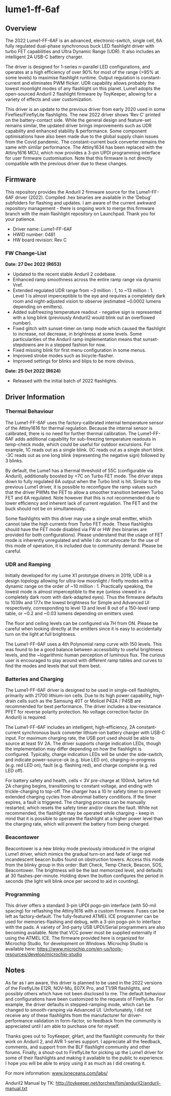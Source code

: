 # lume1-ff-6af

## Overview

The 2022 Lume1-FF-6AF is an advanced, electronic-switch, single cell, 6A fully regulated dual-phase synchronous buck LED flashlight driver with turbo FET capabilities and Ultra Dynamic Range (UDR). It also includes an intelligent 2A USB-C battery charger. 

The driver is designed for 1-series n-parallel LED configurations, and operates at a high efficiency of over 90% for most of the range (>95% at some levels) to maximise flashlight runtime. Output regulation is constant-current and eliminates PWM flicker. UDR capability allows probably the lowest moonlight modes of any flashlight on this planet. Lume1 adopts the open-sourced Anduril 2 flashlight firmware by ToyKeeper, allowing for a variety of effects and user customization. 

This driver is an update to the previous driver from early 2020 used in some Fireflies/FireflyLite flashlights. The new 2022 driver shows ‘Rev C’ printed on the battery-contact side. While the general design and feature-set remains similar, the updated driver brings improvements such as UDR capability and enhanced stability & performance. Some component optimisations have also been made due to the global supply chain issues from the Covid pandemic. The constant-current buck converter remains the same with similar performance. The Attiny1634 has been replaced with the Attiny1616 MCU, which now provides a 3-pin UPDI programming interface for user firmware customisation.  Note that this firmware is not directly compatible with the previous driver due to these changes. 

## Firmware

This repository provides the Anduril 2 firmware source for the Lume1-FF-6AF driver (2022). Compiled .hex binaries are available in the ‘Debug’ subfolders for flashing and updates. I am aware of the current awkward repository management - there is ongoing work to merge this firmware branch with the main flashlight repository on Launchpad. Thank you for your patience.  

- Driver name: Lume1-FF-6AF
- HWID number: 0481
- HW board revision: Rev C

### FW Change-List 

**Date: 27 Dec 2022 (R653)**

- Updated to the recent stable Anduril 2 codebase. 
- Enhanced ramp smoothness across the entire ramp range via dynamic Vref.
- Extended regulated UDR range from ~3 million : 1, to ~13 million : 1. Level 1 is almost imperceptible to the eye and requires a completely dark room and night-adjusted vision to observe (estimated ~0.0002 lumens depending on emitters).
- Added subfreezing temperature readout - negative sign is represented with a long blink (previously Anduril2 would blink out an overflowed number).
- Fixed glitch with sunset-timer on ramp mode which caused the flashlight to increase, not decrease, in brightness at some levels. Some particularities of the Anduril ramp implementation means that sunset-stepdowns are in a stepped fashion for now.
- Fixed missing blink for first menu configuration in some menus.
- Improved strobe modes such as bicycle-flasher. 
- Improved settings for blinks and blips to be more obvious.

**Date: 25 Oct 2022 (R624)**
- Released with the initial batch of 2022 flashlights. 


## Driver Information

### Thermal Behaviour

The Lume1-FF-6AF uses the factory-calibrated internal temperature sensor of the Attiny1616 for thermal regulation. Because the internal sensor is calibrated, there is no need for further thermal calibration. The Lume1-FF-6AF adds additional capability for sub-freezing temperature readouts in temp-check mode, which could be useful for outdoor excursions. For example, 1C reads out as a single blink. 0C reads out as a single short blink. -3C reads out as one long blink (representing the negative sign) followed by 3 blinks.  

By default, the Lume1 has a thermal threshold of 55C (configurable via Anduril), additionally boosted by +7C on Turbo FET mode. The driver steps down to fully regulated 6A output when the Turbo limit is hit.  Similar to the previous Lume1 driver, it is possible to reconfigure the ramp values such that the driver PWMs the FET to allow a smoother transition between Turbo FET and 6A regulated. Note however that this is not recommended due to lower efficiency and inherent lack of current regulation. The FET and the buck should not be on simultaneously.  

Some flashlights with this driver may use a single small emitter, which cannot take the high currents from Turbo FET mode. These flashlights should have the FET mode disabled via FW or HW (hex binaries are provided for both configurations). Please understand that the usage of FET mode is inherently unregulated and while I do not advocate for the use of this mode of operation, it is included due to community demand. Please be careful. 

### UDR and Ramping

Initially developed for my Lume X1 prototype drivers in 2019, UDR is a design topology allowing for ultra-low moonlight / firefly modes with a dynamic range on the order of ~10 million : 1. Practically speaking, the lowest mode is almost imperceptible to the eye (unless viewed in a completely dark room with dark-adapted eyes). Thus the firmware defaults to 1039x and 177x the lowest brightness for Simple and Advanced UI respectively, corresponding to level 13 and level 8 out of a 150-level ramp table, or ~0.2 and ~0.03 lumens depending on emitters used. 

The floor and ceiling levels can be configured via 7H from ON. Please be careful when looking directly at the emitters since it is easy to accidentally turn on the light at full brightness.

The Lume1-FF-6AF uses a 4th Polynomial ramp curve with 150 levels. This was found to be a good balance between accessibility to useful brightness levels, and the ~logarithmic human perception of luminous flux. The curious user is encouraged to play around with different ramp tables and curves to find the modes and levels that suit them best.

### Batteries and Charging

The Lume1-FF-6AF driver is designed to be used in single-cell flashlights, primarily with 21700 lithium-ion cells. Due to its high power capability, high-drain cells such as the Samsung 40T or Molicel P42A / P45B are recommended for best performance. The driver includes a low-resistance PFET for reverse polarity protection. No voltage correction factor (in Anduril) is required. 

The Lume1-FF-6AF includes an intelligent, high-efficiency, 2A constant-current synchronous buck converter lithium-ion battery charger with USB-C input. For maximum charging rate, the USB port used should be able to source at least 5V 2A. The driver supports charge indication LEDs, though the implementation may differ depending on how the flashlight is configured. Typically, charge indication LEDs will be under the side-switch, and indicate power-source-ok (e.g. blue LED on), charging-in-progress (e.g. red LED on), fault (e.g. flashing red), and charge complete (e.g. red LED off).

For battery safety and health, cells < 3V pre-charge at 100mA, before full 2A charging begins, transitioning to constant voltage, and ending with trickle-charging to top-off. The charger has a 10 hr safety timer to prevent extended charging cycles from abnormal battery conditions. If the timer expires, a fault is triggered. The charging process can be manually restarted, which resets the safety timer and/or clears the fault. While not recommended, the flashlight may be operated while charging - keep in mind that it is possible to operate the flashlight at a higher power level than the charging rate, which will prevent the battery from being charged. 

### Beacontower

Beacontower is a new blinky mode previously introduced in the original Lume1 driver, which mimics the gradual turn-on and fade of large red incandescent beacon bulbs found on obstruction towers. Access this mode from the blinky group in this order: Batt Check, Temp Check, Beacon, SOS, Beacontower. The brightness will be the last memorized level, and defaults at 30 flashes-per-minute. Holding down the button configures the period in seconds (the light will blink once per second to aid in counting). 

### Programming

This driver offers a standard 3-pin UPDI pogo-pin interface (with 50-mil spacing) for reflashing the Attiny1616 with a custom firmware. Fuses can be left as factory-default. The fully-featured ATMEL ICE programmer can be used for memories-flashing and debug, with a 3-pin pogo-pin to interface with the pads. A variety of 3rd-party USB UPDI/Serial programmers are also becoming available. Note that VCC power must be supplied externally if using the ATMEL ICE. The firmware provided here is organized for Microchip Studio, for development on Windows. Microchip Studio is available here: https://www.microchip.com/en-us/tools-resources/develop/microchip-studio

## Notes

As far as I am aware, this driver is planned to be used in the 2022 versions of the FireflyLite E12R, NOV-Mu, E07X Pro, and T1/9R flashlights, and possibly others which have not been disclosed to me. The default behaviour and configurations have been customized to the requests of FireflyLite. For example, the driver defaults in stepped-ramping mode, which can be changed to smooth-ramping via Advanced UI. Unfortunately, I did not receive any of these flashlights from the manufacturer for driver-performance validation in form-factor, so feedback from the community is appreciated until I am able to purchase one for myself. 

Thanks goes out to ToyKeeper, gHart, and the flashlight community for their work on Anduril 2, and AVR 1-series support. I appreciate all the feedback, comments, and support from the BLF flashlight community and other forums. Finally, a shout-out to FireflyLite for picking up the Lume1 driver for some of their flashlights and making it available to the public to experience. I hope you will be able to enjoy using it as much as I did creating it. 

For more information: www.loneceans.com/labs/ 

Anduril2 Manual by TK: http://toykeeper.net/torches/fsm/anduril2/anduril-manual.txt
